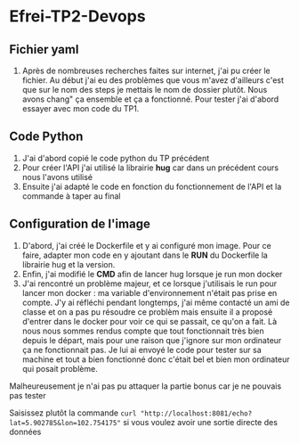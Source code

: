 # Efrei-TP2-Devops

## Fichier yaml
1. Après de nombreuses recherches faites sur internet, j'ai pu créer le fichier. Au début j'ai eu des problèmes que vous m'avez d'ailleurs c'est que sur le nom des steps je mettais le nom de dossier plutôt. Nous avons chang" ça ensemble et ça a fonctionné. Pour tester j'ai d'abord essayer avec mon code du TP1.

## Code Python
1. J'ai d'abord copié le code python du TP précédent
2. Pour créer l'API j'ai utilisé la librairie **hug** car dans un précédent cours nous l'avons utilisé 
3. Ensuite j'ai adapté le code en fonction du fonctionnement de l'API et la commande à taper au final

## Configuration de l'image
1. D'abord, j'ai créé le Dockerfile et y ai configuré mon image. Pour ce faire, adapter mon code en y ajoutant dans le **RUN** du Dockerfile la librairie hug et la version.
2. Enfin, j'ai modifié le **CMD** afin de lancer hug lorsque je run mon docker
3. J'ai rencontré un problème majeur, et ce lorsque j'utilisais le run pour lancer mon docker : ma variable d'environnement n'était pas prise en compte. J'y ai réfléchi pendant longtemps,  j'ai même contacté un ami de classe et on a pas pu résoudre ce problèm mais ensuite il a proposé d'entrer dans le docker pour voir ce qui se passait, ce qu'on a fait. Là nous nous sommes rendus compte que tout fonctionnait très bien depuis le départ, mais pour une raison que j'ignore sur mon ordinateur ça ne fonctionnait pas. Je lui ai envoyé le code pour tester sur sa machine et tout a bien fonctionné donc c'était bel et bien mon ordinateur qui posait problème.

Malheureusement je n'ai pas pu attaquer la partie bonus car je ne pouvais pas tester 

Saisissez plutôt la commande ```curl "http://localhost:8081/echo?lat=5.902785&lon=102.754175"``` si vous voulez avoir une sortie directe des données

